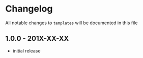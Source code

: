 # Changelog

All notable changes to `templates` will be documented in this file

## 1.0.0 - 201X-XX-XX

- initial release
